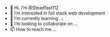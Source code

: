 - 👋 Hi, I’m @Steadfast112
- 👀 I’m interested in full stack web development 
- 🌱 I’m currently learning ...
- 💞️ I’m looking to collaborate on ...
- 📫 How to reach me ...

<!---
Steadfast112/Steadfast112 is a ✨ special ✨ repository because its `README.md` (this file) appears on your GitHub profile.
You can click the Preview link to take a look at your changes.
--->
